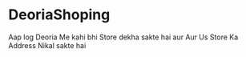 # DeoriaShoping
Aap log Deoria Me kahi bhi Store dekha sakte hai aur Aur Us Store Ka Address Nikal sakte hai
